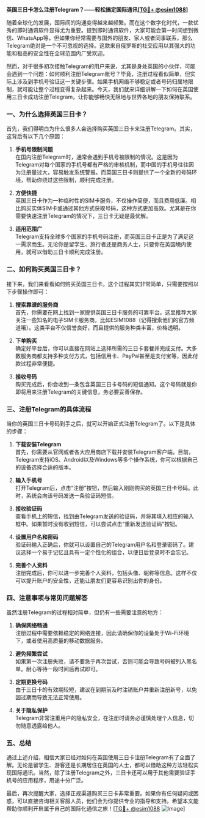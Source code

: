**英国三日卡怎么注册Telegram？——轻松搞定国际通讯[[TG💪+ @esim1088](https://t.me/s/esim1088)]**

随着全球化的发展，国际间的沟通变得越来越频繁。而在这个数字化时代，一款优秀的即时通讯软件显得尤为重要。提到即时通讯软件，大家可能会第一时间想到微信、WhatsApp等，但如果你经常需要与国外的朋友、家人或者同事联系，那么Telegram绝对是一个不可忽视的选择。这款来自俄罗斯的社交应用以其强大的功能和极高的安全性在全球范围内广受欢迎。

然而，对于很多初次接触Telegram的用户来说，尤其是身处英国的小伙伴，可能会遇到一个问题：如何顺利注册Telegram账号？毕竟，注册过程看似简单，但实际上涉及到手机号验证这一关键步骤。如果手机网络不够稳定或者号码归属地限制，就可能让整个过程变得复杂起来。今天，我们就来详细讲解一下如何在英国使用三日卡成功注册Telegram，让你能够畅快无阻地与世界各地的朋友保持联系。

### 一、为什么选择英国三日卡？

首先，我们得明白为什么很多人会选择购买英国三日卡来注册Telegram。其实，这背后有以下几个原因：

1. **手机号限制问题**  
   在国内注册Telegram时，通常会遇到手机号被限制的情况。这是因为Telegram对每个国家的手机号都有严格的审核机制，而中国的手机号往往因为注册量过大，容易触发系统警报。而英国三日卡则提供了一个全新的号码环境，帮助你绕过这些限制，顺利完成注册。

2. **方便快捷**  
   英国三日卡作为一种临时性的SIM卡服务，不仅操作简便，而且费用低廉。相比购买实体SIM卡或通过其他方式获取号码，这种方式更加高效。尤其是在你需要快速注册Telegram的情况下，三日卡无疑是最优解。

3. **适用范围广**  
   Telegram支持全球多个国家的手机号码注册，而英国三日卡正是为了满足这一需求而生。无论你是留学生、旅行者还是商务人士，只要你在英国境内使用，就可以借助三日卡顺利完成注册。

### 二、如何购买英国三日卡？

接下来，我们来看看如何购买英国三日卡。这个过程其实非常简单，只需要按照以下步骤操作即可：

1. **搜索靠谱的服务商**  
   首先，你需要在网上找到一家提供英国三日卡服务的可靠平台。这里推荐大家关注一些知名的电子SIM卡服务商，比如ESIM1088（记得搜索他们的官方频道哦）。这类平台不仅信誉良好，而且提供的服务种类丰富，价格透明。

2. **下单购买**  
   确定好平台后，你可以直接在网站上选择所需的三日卡套餐并完成支付。大多数服务商都支持多种支付方式，包括信用卡、PayPal甚至是支付宝等，因此付款过程非常便捷。

3. **接收号码**  
   购买完成后，你会收到一条包含英国三日卡号码的短信通知。这个号码就是你即将用来注册Telegram的关键信息，务必要妥善保存。

### 三、注册Telegram的具体流程

当你的英国三日卡号码到手之后，就可以开始正式注册Telegram了。以下是具体的步骤：

1. **下载安装Telegram**  
   首先，你需要从官网或者各大应用商店下载并安装Telegram客户端。目前，Telegram支持iOS、Android以及Windows等多个操作系统，你可以根据自己的设备选择合适的版本。

2. **输入手机号**  
   打开Telegram后，点击“注册”按钮，然后输入刚刚购买的英国三日卡号码。此时，系统会向该号码发送一条验证码短信。

3. **接收验证码**  
   查看手机上的短信，找到由Telegram发送的验证码，并将其填入相应的输入框中。如果暂时没有收到短信，可以尝试点击“重新发送验证码”按钮。

4. **设置用户名和密码**  
   验证码输入正确后，你就可以设置自己的Telegram用户名和登录密码了。建议选择一个易于记忆且具有一定个性化的组合，以便日后登录时不会忘记。

5. **完善个人资料**  
   注册完成后，你可以进一步完善个人资料，包括头像、昵称等信息。这样不仅可以提升账户的安全性，还能让朋友们更容易识别出你的身份。

### 四、注意事项与常见问题解答

虽然注册Telegram的过程相对简单，但仍有一些需要注意的地方：

1. **确保网络畅通**  
   注册过程中需要依赖稳定的网络连接，因此请确保你的设备处于Wi-Fi环境下，或者使用高质量的移动数据服务。

2. **避免频繁尝试**  
   如果第一次注册失败，请不要急于再次尝试，否则可能会导致号码被列入黑名单。耐心等待一段时间后再试即可。

3. **定期更换号码**  
   由于三日卡的有效期较短，建议在到期前及时注销账户并重新注册新号，以免因过期而导致无法正常使用。

4. **关于隐私保护**  
   Telegram非常注重用户的隐私安全，在注册时请务必谨慎处理个人信息，切勿随意透露给他人。

### 五、总结

通过上述介绍，相信大家已经对如何在英国使用三日卡注册Telegram有了全面了解。无论是留学生、游客还是长期居住在英国的人士，都可以借助这种方法轻松实现国际通讯。当然，除了注册Telegram之外，三日卡还可以用于其他需要验证手机号的应用程序，用途十分广泛。

最后，再次提醒大家，选择正规渠道购买三日卡非常重要。如果你有任何疑问或困惑，可以直接咨询相关客服人员，他们会为你提供专业的指导和支持。希望本文能帮助你顺利开启属于自己的国际化通信之旅！[[TG💪+ @esim1088](https://t.me/s/esim1088) ![Image](https://i.postimg.cc/4NQfJmqS/Snipaste-2025-05-13-00-14-12.png)]